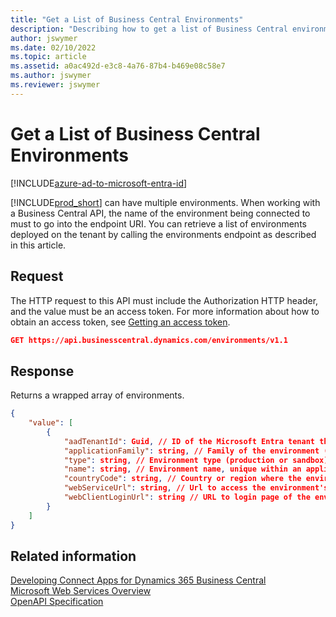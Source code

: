 ```yaml
---
title: "Get a List of Business Central Environments"
description: "Describing how to get a list of Business Central environments when working with APIs."
author: jswymer
ms.date: 02/10/2022
ms.topic: article
ms.assetid: a0ac492d-e3c8-4a76-87b4-b469e08c58e7
ms.author: jswymer
ms.reviewer: jswymer
---
```


# Get a List of Business Central Environments

[!INCLUDE[azure-ad-to-microsoft-entra-id](~/../shared-content/shared/azure-ad-to-microsoft-entra-id.md)]

[!INCLUDE[prod_short](../includes/prod_short.md)] can have multiple environments. When working with a Business Central API, the name of the environment being connected to must to go into the endpoint URI. You can retrieve a list of environments deployed on the tenant by calling the environments endpoint as described in this article.

## Request

The HTTP request to this API must include the Authorization HTTP header, and the value must be an access token. For more information about how to obtain an access token, see [Getting an access token](../administration//administration-center-api.md).

```json
GET https://api.businesscentral.dynamics.com/environments/v1.1
```

## Response

Returns a wrapped array of environments.

```json
{
    "value": [
        {
            "aadTenantId": Guid, // ID of the Microsoft Entra tenant that owns the environment
            "applicationFamily": string, // Family of the environment (for example, "Business Central")
            "type": string, // Environment type (production or sandbox)
            "name": string, // Environment name, unique within an application family
            "countryCode": string, // Country or region where the environment is deployed
            "webServiceUrl": string, // Url to access the environment's service API
            "webClientLoginUrl": string // URL to login page of the environment
        }
    ]
}
```

## Related information

[Developing Connect Apps for Dynamics 365 Business Central](../developer/devenv-develop-connect-apps.md)  
[Microsoft Web Services Overview](web-services.md)  
[OpenAPI Specification](../api-reference/v2.0/dynamics-open-api.md)  
